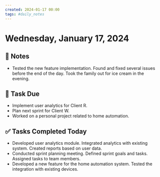 ```yaml
---
created: 2024-01-17 00:00
tags: #daily_notes
---
```


# Wednesday, January 17, 2024

## 📓 Notes
- Tested the new feature implementation. Found and fixed several issues before the end of the day. Took the family out for ice cream in the evening.

## 📅 Task Due
- Implement user analytics for Client R.
- Plan next sprint for Client W.
- Worked on a personal project related to home automation.

## ✅ Tasks Completed Today
- Developed user analytics module. Integrated analytics with existing system. Created reports based on user data.
- Conducted sprint planning meeting. Defined sprint goals and tasks. Assigned tasks to team members.
- Developed a new feature for the home automation system. Tested the integration with existing devices.